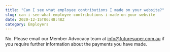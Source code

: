 ```yaml
---
title: "Can I see what employee contributions I made on your website?"
slug: can-i-see-what-employee-contributions-i-made-on-your-website
date: 2020-12-15T06:48:48Z
category: Employers
---
```


No. Please email our Member Advocacy team at [info@futuresuper.com.au](mailto:info@futuresuper.com.au) if you require further information about the payments you have made.
